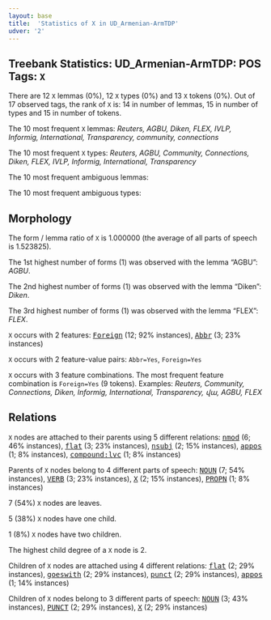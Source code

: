 ```yaml
---
layout: base
title:  'Statistics of X in UD_Armenian-ArmTDP'
udver: '2'
---
```


## Treebank Statistics: UD_Armenian-ArmTDP: POS Tags: `X`

There are 12 `X` lemmas (0%), 12 `X` types (0%) and 13 `X` tokens (0%).
Out of 17 observed tags, the rank of `X` is: 14 in number of lemmas, 15 in number of types and 15 in number of tokens.

The 10 most frequent `X` lemmas: <em>Reuters, AGBU, Diken, FLEX, IVLP, Informig, International, Transparency, community, connections</em>

The 10 most frequent `X` types:  <em>Reuters, AGBU, Community, Connections, Diken, FLEX, IVLP, Informig, International, Transparency</em>

The 10 most frequent ambiguous lemmas: 

The 10 most frequent ambiguous types:  



## Morphology

The form / lemma ratio of `X` is 1.000000 (the average of all parts of speech is 1.523825).

The 1st highest number of forms (1) was observed with the lemma “AGBU”: <em>AGBU</em>.

The 2nd highest number of forms (1) was observed with the lemma “Diken”: <em>Diken</em>.

The 3rd highest number of forms (1) was observed with the lemma “FLEX”: <em>FLEX</em>.

`X` occurs with 2 features: <tt><a href="hy_armtdp-feat-Foreign.html">Foreign</a></tt> (12; 92% instances), <tt><a href="hy_armtdp-feat-Abbr.html">Abbr</a></tt> (3; 23% instances)

`X` occurs with 2 feature-value pairs: `Abbr=Yes`, `Foreign=Yes`

`X` occurs with 3 feature combinations.
The most frequent feature combination is `Foreign=Yes` (9 tokens).
Examples: <em>Reuters, Community, Connections, Diken, Informig, International, Transparency, վա, AGBU, FLEX</em>


## Relations

`X` nodes are attached to their parents using 5 different relations: <tt><a href="hy_armtdp-dep-nmod.html">nmod</a></tt> (6; 46% instances), <tt><a href="hy_armtdp-dep-flat.html">flat</a></tt> (3; 23% instances), <tt><a href="hy_armtdp-dep-nsubj.html">nsubj</a></tt> (2; 15% instances), <tt><a href="hy_armtdp-dep-appos.html">appos</a></tt> (1; 8% instances), <tt><a href="hy_armtdp-dep-compound-lvc.html">compound:lvc</a></tt> (1; 8% instances)

Parents of `X` nodes belong to 4 different parts of speech: <tt><a href="hy_armtdp-pos-NOUN.html">NOUN</a></tt> (7; 54% instances), <tt><a href="hy_armtdp-pos-VERB.html">VERB</a></tt> (3; 23% instances), <tt><a href="hy_armtdp-pos-X.html">X</a></tt> (2; 15% instances), <tt><a href="hy_armtdp-pos-PROPN.html">PROPN</a></tt> (1; 8% instances)

7 (54%) `X` nodes are leaves.

5 (38%) `X` nodes have one child.

1 (8%) `X` nodes have two children.

The highest child degree of a `X` node is 2.

Children of `X` nodes are attached using 4 different relations: <tt><a href="hy_armtdp-dep-flat.html">flat</a></tt> (2; 29% instances), <tt><a href="hy_armtdp-dep-goeswith.html">goeswith</a></tt> (2; 29% instances), <tt><a href="hy_armtdp-dep-punct.html">punct</a></tt> (2; 29% instances), <tt><a href="hy_armtdp-dep-appos.html">appos</a></tt> (1; 14% instances)

Children of `X` nodes belong to 3 different parts of speech: <tt><a href="hy_armtdp-pos-NOUN.html">NOUN</a></tt> (3; 43% instances), <tt><a href="hy_armtdp-pos-PUNCT.html">PUNCT</a></tt> (2; 29% instances), <tt><a href="hy_armtdp-pos-X.html">X</a></tt> (2; 29% instances)

